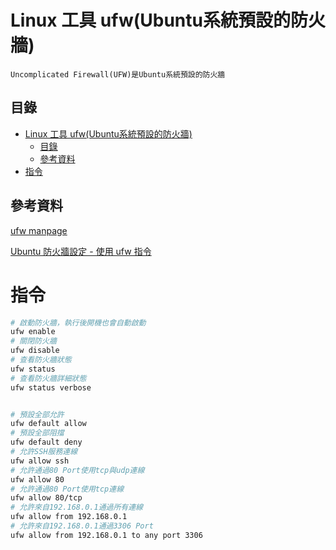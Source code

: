 # Linux 工具 ufw(Ubuntu系統預設的防火牆)

```
Uncomplicated Firewall(UFW)是Ubuntu系統預設的防火牆
```

## 目錄

- [Linux 工具 ufw(Ubuntu系統預設的防火牆)](#linux-工具-ufwubuntu系統預設的防火牆)
	- [目錄](#目錄)
	- [參考資料](#參考資料)
- [指令](#指令)

## 參考資料

[ufw manpage](https://manpages.ubuntu.com/manpages/bionic/man8/ufw.8.html)

[Ubuntu 防火牆設定 - 使用 ufw 指令](https://blog.tarswork.com/article/ubuntu-firewall-setting-using-ufw/)

# 指令

```bash
# 啟動防火牆，執行後開機也會自動啟動
ufw enable
# 關閉防火牆
ufw disable
# 查看防火牆狀態
ufw status
# 查看防火牆詳細狀態
ufw status verbose


# 預設全部允許
ufw default allow
# 預設全部阻擋
ufw default deny
# 允許SSH服務連線
ufw allow ssh
# 允許通過80 Port使用tcp與udp連線
ufw allow 80
# 允許通過80 Port使用tcp連線
ufw allow 80/tcp
# 允許來自192.168.0.1通過所有連線
ufw allow from 192.168.0.1
# 允許來自192.168.0.1通過3306 Port
ufw allow from 192.168.0.1 to any port 3306
```
